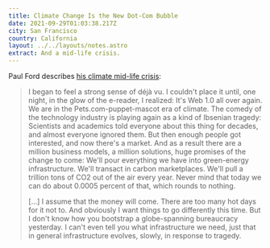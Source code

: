 ```yaml
---
title: Climate Change Is the New Dot-Com Bubble
date: 2021-09-29T01:03:38.217Z
city: San Francisco
country: California
layout: ../../layouts/notes.astro
extract: And a mid-life crisis.
---
```

Paul Ford describes [his climate mid-life crisis](https://www.wired.com/story/climate-change-economy-dot-com-bubble/):

> I began to feel a strong sense of déjà vu. I couldn't place it until, one night, in the glow of the e-reader, I realized: It's Web 1.0 all over again. We are in the Pets.com-puppet-mascot era of climate. The comedy of the technology industry is playing again as a kind of Ibsenian tragedy: Scientists and academics told everyone about this thing for decades, and almost everyone ignored them. But then enough people got interested, and now there's a market. And as a result there are a million business models, a million solutions, huge promises of the change to come: We'll pour everything we have into green-energy infrastructure. We'll transact in carbon marketplaces. We'll pull a trillion tons of CO2 out of the air every year. Never mind that today we can do about 0.0005 percent of that, which rounds to nothing.
>
> [...] I assume that the money will come. There are too many hot days for it not to. And obviously I want things to go differently this time. But I don't know how you bootstrap a globe-spanning bureaucracy yesterday. I can't even tell you what infrastructure we need, just that in general infrastructure evolves, slowly, in response to tragedy.
